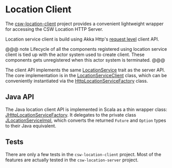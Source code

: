 # Location Client

The [csw-location-client]($github.dir.base_url$/csw-location/csw-location-client) project provides a convenient lightweight wrapper for accessing the CSW Location HTTP Server.

Location service client is build using Akka Http's [request level](https://doc.akka.io/docs/akka-http/current/client-side/request-level.html) client API.

@@@ note
Lifecycle of all the components registered using location service client is tied up with the actor system used to create client.
These components gets unregistered when this actor system is terminated.
@@@

The client API implements the same [LocationService]($github.base_url$/csw-location/csw-location-api/shared/src/main/scala/csw/location/api/scaladsl/LocationService.scala) trait as the server API.
The core implementation is in the [LocationServiceClient]($github.base_url$/csw-location/csw-location-client/src/main/scala/csw/location/client/scaladsl/HttpLocationServiceFactory.scala) class, which can be conveniently instantiated via the [HttpLocationServiceFactory]($github.base_url$/csw-location/csw-location-client/src/main/scala/csw/location/client/scaladsl/HttpLocationServiceFactory.scala)
class.

## Java API

The Java location client API is implemented in Scala as a thin wrapper class:
[JHttpLocationServiceFactory]($github.base_url$/csw-location/csw-location-client/src/main/scala/csw/location/client/javadsl/JHttpLocationServiceFactory.scala).
It delegates to the private class
[JLocationServiceImpl]($github.base_url$/csw-location/csw-location-client/src/main/scala/csw/location/client/internal/JLocationServiceImpl.scala),
which converts the returned `Future` and `Option` types to their Java equivalent.

## Tests

There are only a few tests in the `csw-location-client` project. Most of the features are actually tested in the `csw-location-server` project.
